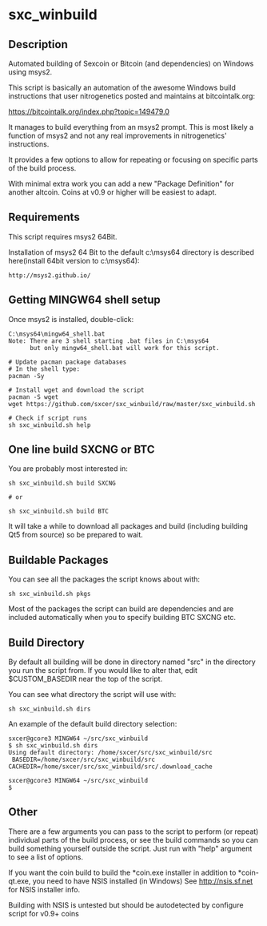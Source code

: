 sxc_winbuild
============

Description
------------
Automated building of Sexcoin or Bitcoin (and dependencies) on Windows
using msys2.

This script is basically an automation of the awesome Windows build
instructions that user nitrogenetics posted and maintains at
bitcointalk.org:

  https://bitcointalk.org/index.php?topic=149479.0

It manages to build everything from an msys2 prompt. This is most likely
a function of msys2 and not any real improvements in nitrogenetics'
instructions.

It provides a few options to allow for repeating or focusing on
specific parts of the build process.

With minimal extra work you can add a new "Package Definition" for another
altcoin. Coins at v0.9 or higher will be easiest to adapt.


Requirements
------------
This script requires msys2 64Bit.

Installation of msys2 64 Bit to the default c:\msys64 directory is described
here(install 64bit version to c:\msys64):

    http://msys2.github.io/


Getting MINGW64 shell setup
------------
Once msys2 is installed, double-click:

    C:\msys64\mingw64_shell.bat
    Note: There are 3 shell starting .bat files in C:\msys64
          but only mingw64_shell.bat will work for this script.

    # Update pacman package databases
    # In the shell type:
    pacman -Sy

    # Install wget and download the script
    pacman -S wget
    wget https://github.com/sxcer/sxc_winbuild/raw/master/sxc_winbuild.sh

    # Check if script runs
    sh sxc_winbuild.sh help


One line build SXCNG or BTC
------------
You are probably most interested in:

    sh sxc_winbuild.sh build SXCNG

    # or

    sh sxc_winbuild.sh build BTC

It will take a while to download all packages and build (including
building Qt5 from source) so be prepared to wait.


Buildable Packages
-----------
You can see all the packages the script knows about with:

    sh sxc_winbuild.sh pkgs

Most of the packages the script can build are dependencies and are included
automatically when you to specify building BTC SXCNG etc.


Build Directory
------------
By default all building will be done in directory named "src" in the directory
you run the script from. If you would like to alter that, edit $CUSTOM_BASEDIR
near the top of the script.

You can see what directory the script will use with:

    sh sxc_winbuild.sh dirs

An example of the default build directory selection:

    sxcer@gcore3 MINGW64 ~/src/sxc_winbuild
    $ sh sxc_winbuild.sh dirs
    Using default directory: /home/sxcer/src/sxc_winbuild/src
     BASEDIR=/home/sxcer/src/sxc_winbuild/src
    CACHEDIR=/home/sxcer/src/sxc_winbuild/src/.download_cache

    sxcer@gcore3 MINGW64 ~/src/sxc_winbuild
    $


Other
------------
There are a few arguments you can pass to the script to perform (or repeat)
individual parts of the build process, or see the build commands so you can
build something yourself outside the script. Just run with "help" argument 
to see a list of options.

If you want the coin build to build the *coin.exe installer in addition to
*coin-qt.exe, you need to have NSIS installed (in Windows)
See http://nsis.sf.net for NSIS installer info.

Building with NSIS is untested but should be autodetected by configure script
for v0.9+ coins
